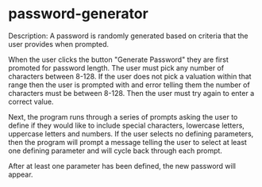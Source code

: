 # password-generator


Description: A password is randomly generated based on criteria that the user provides when prompted.

When the user clicks the button "Generate Password" they are first promoted for password length. The user must pick any number of characters between 8-128. If the user does not pick a valuation within that range then the user is prompted with and error telling them the number of characters must be between 8-128. Then the user must try again to enter a correct value. 

Next, the program runs through a series of prompts asking the user to define if they would like to include special characters, lowercase letters,  uppercase letters and numbers. If the user selects no defining parameters, then the program will prompt a message telling the user to select at least one defining parameter and will cycle back through each prompt.

After at least one parameter has been defined, the new password will appear.